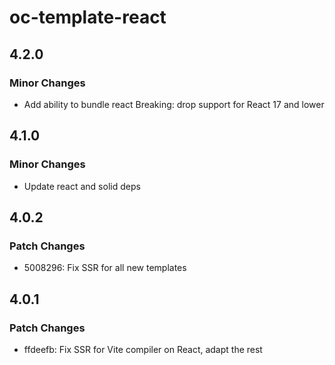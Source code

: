 # oc-template-react

## 4.2.0

### Minor Changes

- Add ability to bundle react
  Breaking: drop support for React 17 and lower

## 4.1.0

### Minor Changes

- Update react and solid deps

## 4.0.2

### Patch Changes

- 5008296: Fix SSR for all new templates

## 4.0.1

### Patch Changes

- ffdeefb: Fix SSR for Vite compiler on React, adapt the rest

